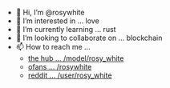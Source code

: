 - 👋 Hi, I’m @rosywhite
- 👀 I’m interested in ... love
- 🌱 I’m currently learning ... rust
- 💞️ I’m looking to collaborate on ... blockchain
- 📫 How to reach me ... 
  -  [the hub ... /model/rosy_white](https://www.pornhub.com/model/rosy_white) 
  -  [ofans ... /rosywhite](https://onlyfans.com/rosywhite)
  -  [reddit ... /user/rosy_white](https://www.reddit.com/user/rosy_white)

<!---
rosywhite/rosywhite is a ✨ special ✨ repository because its `README.md` (this file) appears on your GitHub profile.
You can click the Preview link to take a look at your changes.
--->
